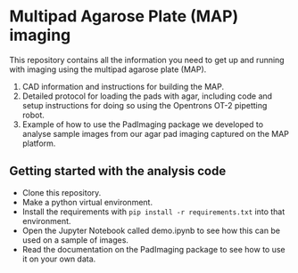# Multipad Agarose Plate (MAP) imaging
This repository contains all the information you need to get up and running with imaging using the multipad agarose plate (MAP). 
1. CAD information and instructions for building the MAP.
2. Detailed protocol for loading the pads with agar, including code and setup instructions for doing so using the Opentrons OT-2 pipetting robot.
3. Example of how to use the PadImaging package we developed to analyse sample images from our agar pad imaging captured on the MAP platform.


## Getting started with the analysis code
- Clone this repository.
- Make a python virtual environment.
- Install the requirements with `pip install -r requirements.txt` into that environment.
- Open the Jupyter Notebook called demo.ipynb to see how this can be used on a sample of images.
- Read the documentation on the PadImaging package to see how to use it on your own data.


<!-- - Install to pip and get dependencies with `pip install -e .`
- Run `python -m map_imaging` to see the help message

Inputs:
- Points file -> that maps frame sequence to xy coordinates and pad name
- Movie file -> with frame data
- Recipe file -> that maps what is on each pad to the pad
-> Can we make a class that contains all of this information? -->
